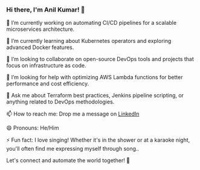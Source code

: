 ### Hi there, I'm Anil Kumar! 👋

🔭 I’m currently working on automating CI/CD pipelines for a scalable microservices architecture.

🌱 I’m currently learning about Kubernetes operators and exploring advanced Docker features.

👯 I’m looking to collaborate on open-source DevOps tools and projects that focus on infrastructure as code.

🤔 I’m looking for help with optimizing AWS Lambda functions for better performance and cost efficiency.

💬 Ask me about Terraform best practices, Jenkins pipeline scripting, or anything related to DevOps methodologies.

📫 How to reach me: Drop me a message on [LinkedIn](https://www.linkedin.com/in/k-anil-kumar-5b659a15b/)

😄 Pronouns: He/Him

⚡ Fun fact: I love singing! Whether it's in the shower or at a karaoke night, you'll often find me expressing myself through song..

Let's connect and automate the world together! 🚀  
